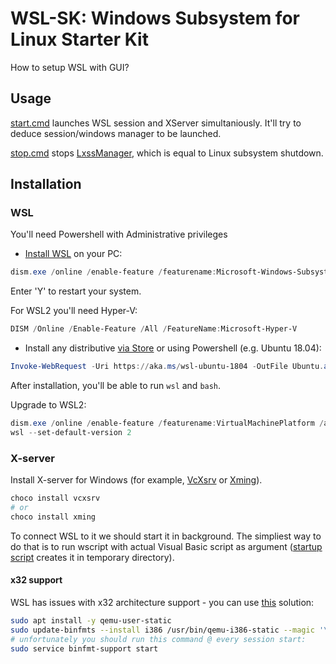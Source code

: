 # WSL-SK: Windows Subsystem for Linux Starter Kit
How to setup WSL with GUI?

## Usage
[start.cmd](start.cmd) launches WSL session and XServer simultaniously. It'll try to deduce session/windows manager to be launched. 

[stop.cmd](stop.cmd) stops [LxssManager](https://en.wikipedia.org/wiki/Windows_Subsystem_for_Linux#LXSS_Manager_Service), which is equal to Linux subsystem shutdown.

## Installation

### WSL

You'll need Powershell with Administrative privileges

- [Install WSL](https://docs.microsoft.com/en-us/windows/wsl/install-win10) on your PC:
```powershell
dism.exe /online /enable-feature /featurename:Microsoft-Windows-Subsystem-Linux /all
```
Enter 'Y' to restart your system.

For WSL2 you'll need Hyper-V:
```powershell
DISM /Online /Enable-Feature /All /FeatureName:Microsoft-Hyper-V
```

- Install any distributive [via Store](https://aka.ms/wslstore) or using Powershell (e.g. Ubuntu 18.04):

```powershell
Invoke-WebRequest -Uri https://aka.ms/wsl-ubuntu-1804 -OutFile Ubuntu.appx -UseBasicParsing
```

After installation, you'll be able to run `wsl` and `bash`.

Upgrade to WSL2:
```powershell
dism.exe /online /enable-feature /featurename:VirtualMachinePlatform /all /norestart
wsl --set-default-version 2
```

### X-server

Install X-server for Windows (for example, [VcXsrv](https://github.com/ArcticaProject/vcxsrv/releases) or [Xming](https://sourceforge.net/projects/xming/)). 

```powershell
choco install vcxsrv
# or
choco install xming
```

To connect WSL to it we should start it in background. The simpliest way to do that is to run wscript with actual Visual Basic script as argument ([startup script](start.cmd) creates it in temporary directory).

#### x32 support
 
WSL has issues with x32 architecture support - you can use [this](https://github.com/Microsoft/WSL/issues/2468#issuecomment-374904520) solution:

```bash
sudo apt install -y qemu-user-static
sudo update-binfmts --install i386 /usr/bin/qemu-i386-static --magic '\x7fELF\x01\x01\x01\x03\x00\x00\x00\x00\x00\x00\x00\x00\x03\x00\x03\x00\x01\x00\x00\x00' --mask '\xff\xff\xff\xff\xff\xff\xff\xfc\xff\xff\xff\xff\xff\xff\xff\xff\xf8\xff\xff\xff\xff\xff\xff\xff'
# unfortunately you should run this command @ every session start:
sudo service binfmt-support start
```

